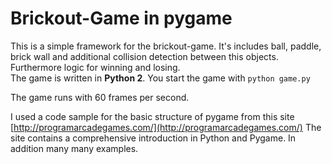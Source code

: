 # Brickout-Game in pygame

This is a simple framework for the brickout-game. It's includes ball, paddle, brick wall 
and additional collision detection between this objects. Furthermore logic for winning and losing.  
The game is written in **Python 2**. You start the game with ```python game.py```

The game runs with 60 frames per second. 

I used a code sample for the basic structure of pygame from this site [http://programarcadegames.com/](http://programarcadegames.com/) The site contains a comprehensive introduction in Python and Pygame. In addition many many examples.

